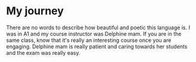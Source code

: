 # My journey

There are no words to describe how beautiful and poetic this language is. 
I was in A1 and my course instructor was Delphine mam. If you are in the same class, know that it's really an interesting course once you are engaging. 
Delphine mam is really patient and caring towards her students and the exam was really easy.
